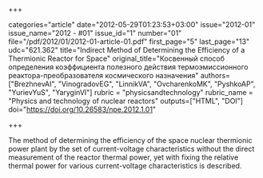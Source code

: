 +++

categories="article"
date="2012-05-29T01:23:53+03:00"
issue="2012-01"
issue_name="2012 - #01"
issue_id="1"
number="01"
file="/pdf/2012/01/2012-01-article-01.pdf"
first_page="5"
last_page="13"
udc="621.362"
title="Indirect Method of Determining the Efficiency of a Thermionic Reactor for Space"
original_title="Косвенный способ определения коэффициента полезного действия термоэмиссионного реактора-преобразователя космического назначения"
authors=["BrezhnevAI", "VinogradovEG", "LinnikVA", "OvcharenkoMK", "PyshkoAP", "YurievYuS", "YaryginVI"]
rubric = "physicsandtechnology"
rubric_name = "Physics and technology of nuclear reactors"
outputs=["HTML", "DOI"]
doi="https://doi.org/10.26583/npe.2012.1.01"

+++

The method of determining the efficiency of the space nuclear thermionic power plant by the set of current-voltage characteristics without the direct measurement of the reactor thermal power, yet with fixing the relative thermal power for various current-voltage characteristics is described.
